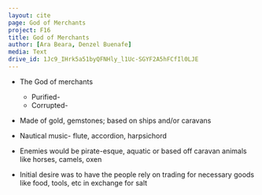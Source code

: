 ```yaml
---
layout: cite
page: God of Merchants
project: F16
title: God of Merchants
author: [Ara Beara, Denzel Buenafe]
media: Text
drive_id: 1Jc9_IHrk5a51byQFNHly_l1Uc-SGYF2A5hFCfIl0LJE
---
```

- The God of merchants

	- Purified- 
	- Corrupted- 

- Made of gold, gemstones; based on ships and/or caravans
- Nautical music- flute, accordion, harpsichord
- Enemies would be pirate-esque, aquatic or based off caravan animals like horses, camels, oxen
- Initial desire was to have the people rely on trading for necessary goods like food, tools, etc in exchange for salt
